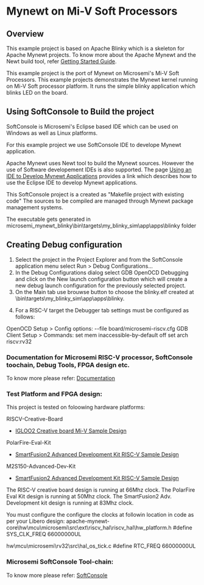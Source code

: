 # Mynewt on Mi-V Soft Processors

## Overview
This example project is based on Apache Blinky which is a skeleton for Apache Mynewt projects.
To know more about the Apache Mynewt and the Newt build tool, refer
[Getting Started Guide](http://mynewt.apache.org/os/introduction/).

This example project is the port of Mynewt on Microsemi's Mi-V Soft Processors.
This example projects demonstrates the Mynewt kernel running on Mi-V Soft processor
platform. It runs the simple blinky application which blinks LED on the board.

## Using SoftConsole to Build the project
SoftConsole is Microsemi's  Eclipse based IDE which can be used on Windows as 
well as Linux platforms. 

For this example project we use SoftConsole IDE to develope Mynewt application.

Apache Mynewt uses Newt tool to build the Mynewt sources. However the use of 
Software developement IDEs is also supported.
The page [Using an IDE to Develop Mynewt Applications](http://mynewt.apache.org/faq/ide/)
provides a link which describes how to use the Eclipse IDE to develop Mynewt 
applications.

This SoftConsole project is a created as "Makefile project with existing code" 
The sources to be compiled are managed through Mynewt package management systems.

The executable gets generated in microsemi_mynewt_blinky\bin\targets\my_blinky_sim\app\apps\blinky folder

## Creating Debug configuration
1. Select the project in the Project Explorer and from the SoftConsole application 
menu select Run > Debug Configurations...
2. In the Debug Configurations dialog select GDB OpenOCD Debugging and click on 
the New launch configuration button which will create a new debug launch 
configuration for the previously selected project.
3. On the Main tab use brouwse button to choose the blinky.elf created at
<Project root folder >\bin\targets\my_blinky_sim\app\apps\blinky.
4) For a RISC-V target the Debugger tab settings must be configured as follows:

OpenOCD Setup > Config options: 
                    --file board/microsemi-riscv.cfg 
GDB Client Setup > Commands:
                    set mem inaccessible-by-default off 
                    set arch riscv:rv32

### Documentation for Microsemi RISC-V processor, SoftConsole toochain, Debug Tools, FPGA design etc.
To know more please refer: [Documentation](https://github.com/RISCV-on-Microsemi-FPGA/Documentation)

### Test Platform and FPGA design:
This project is tested on foloowing hardware platforms:

RISCV-Creative-Board
- [IGLOO2 Creative board Mi-V Sample Design](https://github.com/RISCV-on-Microsemi-FPGA/RISC-V-Creative-Board/Programming_The_Target_Device/PROC_SUBSYSTEM_MIV_RV32IMA_BaseDesign)

PolarFire-Eval-Kit
- [SmartFusion2 Advanced Development Kit RISC-V Sample Design](https://github.com/RISCV-on-Microsemi-FPGA/PolarFire-Eval-Kit/Programming_The_Target_Device\MIV_RV32IMA_L1_AHB_BaseDesign)

M2S150-Advanced-Dev-Kit
- [SmartFusion2 Advanced Development Kit RISC-V Sample Design](https://github.com/RISCV-on-Microsemi-FPGA/M2S150-Advanced-Dev-Kit/Programming_The_Target_Device/PROC_SUBSYSTEM_BaseDesign)

The RISC-V creative board design is running at 66Mhz clock.
The PolarFire Eval Kit design is running at 50Mhz clock.
The SmartFusion2 Adv. Development kit design is running at 83Mhz clock.

You must configure the configure the clocks at followin location in code as per your Libero design: 
apache-mynewt-core\hw\mcu\microsemi\src\ext\riscv_hal\riscv_hal\hw_platform.h
 #define SYS_CLK_FREQ    66000000UL

hw\mcu\microsemi\rv32\src\hal_os_tick.c
 #define RTC_FREQ        66000000UL


### Microsemi SoftConsole Tool-chain:
To know more please refer: [SoftConsole](https://github.com/RISCV-on-Microsemi-FPGA/SoftConsole)
